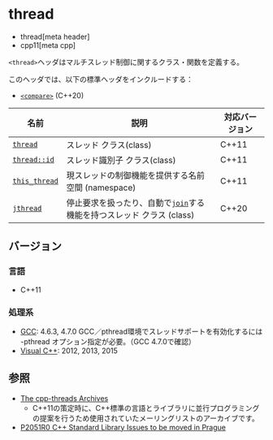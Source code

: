 # thread
* thread[meta header]
* cpp11[meta cpp]

`<thread>`ヘッダはマルチスレッド制御に関するクラス・関数を定義する。

このヘッダでは、以下の標準ヘッダをインクルードする：

- [`<compare>`](compare.md) (C++20)


| 名前 | 説明 | 対応バージョン |
|------------------------------------------|------------------------------|-------|
| [`thread`](thread/thread.md)           | スレッド クラス(class)       | C++11 |
| [`thread::id`](thread/thread/id.md)    | スレッド識別子 クラス(class) | C++11 |
| [`this_thread`](thread/this_thread.md) | 現スレッドの制御機能を提供する名前空間 (namespace) | C++11 |
| [`jthread`](thread/jthread.md) | 停止要求を扱ったり、自動で[`join`](thread/jthread/join.md.nolink)する機能を持つスレッド クラス (class) | C++20 |


## バージョン
### 言語
- C++11

### 処理系
- [GCC](/implementation.md#gcc): 4.6.3, 4.7.0
     GCC／pthread環境でスレッドサポートを有効化するには -pthread オプション指定が必要。（GCC 4.7.0で確認）
- [Visual C++](/implementation.md#visual_cpp): 2012, 2013, 2015

## 参照
- [The cpp-threads Archives](https://www.decadent.org.uk/pipermail/cpp-threads/)
    - C++11の策定時に、C++標準の言語とライブラリに並行プログラミングの提案を行うため使用されていたメーリングリストのアーカイブです。
- [P2051R0 C++ Standard Library Issues to be moved in Prague](http://www.open-std.org/jtc1/sc22/wg21/docs/papers/2020/p2051r0.html)

